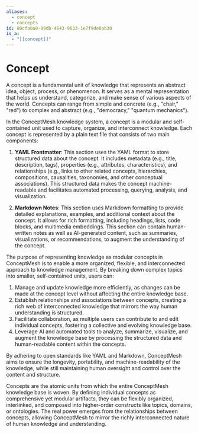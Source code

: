 ```yaml
---
aliases:
  - concept
  - concepts
id: 80cfa0a0-99db-4643-9633-1e7f9de0ab30
is_a:
  - "[[concept]]"
---
```

# Concept
A concept is a fundamental unit of knowledge that represents an abstract idea, object, process, or phenomenon. It serves as a mental representation that helps us understand, categorize, and make sense of various aspects of the world. Concepts can range from simple and concrete (e.g., "chair," "red") to complex and abstract (e.g., "democracy," "quantum mechanics").

In the ConceptMesh knowledge system, a concept is a modular and self-contained unit used to capture, organize, and interconnect knowledge. Each concept is represented by a plain text file that consists of two main components:

1. **YAML Frontmatter**: This section uses the YAML format to store structured data about the concept. It includes metadata (e.g., title, description, tags), properties (e.g., attributes, characteristics), and relationships (e.g., links to other related concepts, hierarchies, compositions, causalities, taxonomies, and other conceptual associations). This structured data makes the concept machine-readable and facilitates automated processing, querying, analysis, and visualization.

2. **Markdown Notes**: This section uses Markdown formatting to provide detailed explanations, examples, and additional context about the concept. It allows for rich formatting, including headings, lists, code blocks, and multimedia embeddings. This section can contain human-written notes as well as AI-generated content, such as summaries, visualizations, or recommendations, to augment the understanding of the concept.

The purpose of representing knowledge as modular concepts in ConceptMesh is to enable a more organized, flexible, and interconnected approach to knowledge management. By breaking down complex topics into smaller, self-contained units, users can:

1. Manage and update knowledge more efficiently, as changes can be made at the concept level without affecting the entire knowledge base.
2. Establish relationships and associations between concepts, creating a rich web of interconnected knowledge that mirrors the way human understanding is structured.
3. Facilitate collaboration, as multiple users can contribute to and edit individual concepts, fostering a collective and evolving knowledge base.
4. Leverage AI and automated tools to analyze, summarize, visualize, and augment the knowledge base by processing the structured data and human-readable content within the concepts.

By adhering to open standards like YAML and Markdown, ConceptMesh aims to ensure the longevity, portability, and machine-readability of the knowledge, while still maintaining human oversight and control over the content and structure.

Concepts are the atomic units from which the entire ConceptMesh knowledge base is woven. By defining individual concepts as comprehensive yet modular artifacts, they can be flexibly organized, interlinked, and composed into higher-order constructs like topics, domains, or ontologies. The real power emerges from the relationships between concepts, allowing ConceptMesh to mirror the richly interconnected nature of human knowledge and understanding.
